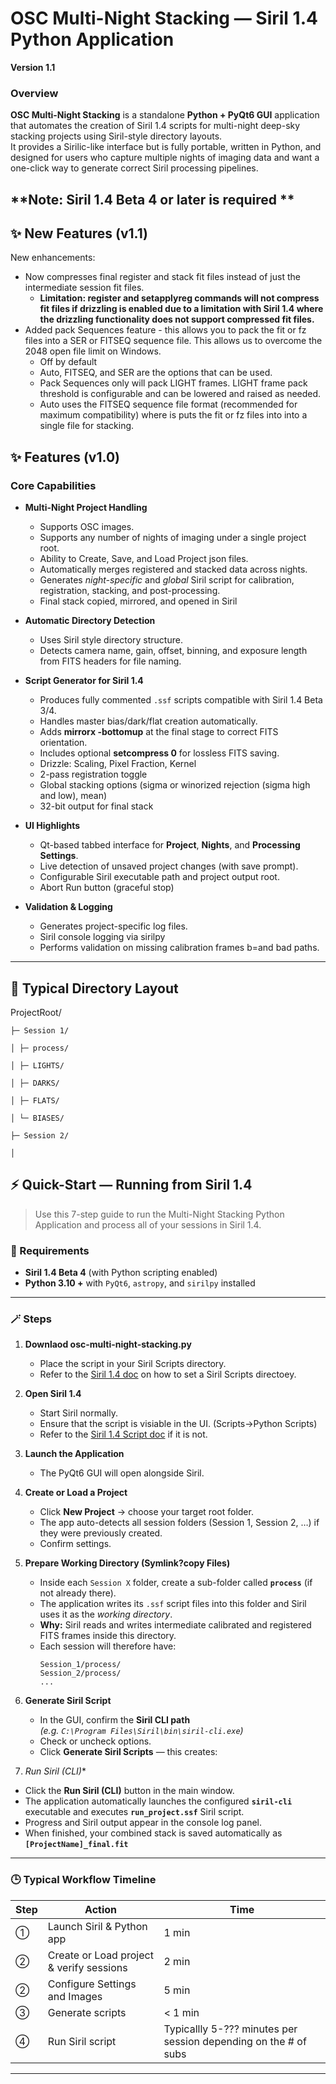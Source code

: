 # OSC Multi-Night Stacking — Siril 1.4 Python Application  
**Version 1.1**

### Overview
**OSC Multi-Night Stacking** is a standalone **Python + PyQt6 GUI** application that automates the creation of Siril 1.4 scripts for multi-night deep-sky stacking projects using Siril-style directory layouts.  
It provides a Sirilic-like interface but is fully portable, written in Python, and designed for users who capture multiple nights of imaging data and want a one-click way to generate correct Siril processing pipelines.

**Note: Siril 1.4 Beta 4 or later is required **
---
## ✨ New Features (v1.1)

New enhancements:
- Now compresses final register and stack fit files instead of just the intermediate session fit files.
    * **Limitation: register and setapplyreg commands will not compress fit files if drizzling is enabled due to a limitation with Siril 1.4 where the drizzling functionality
      does not support compressed fit files.**
- Added pack Sequences feature - this allows you to pack the fit or fz files into a SER or FITSEQ sequence file.  This allows us to overcome the 2048 open file limit on Windows.
    * Off by default
    * Auto, FITSEQ, and SER are the options that can be used.
    * Pack Sequences only will pack LIGHT frames. LIGHT frame pack threshold is configurable and can be lowered and raised as needed.
    * Auto uses the FITSEQ sequence file format (recommended for maximum compatibility) where is puts the fit or fz files into into a single file for stacking. 

## ✨ Features (v1.0)

### Core Capabilities
- **Multi-Night Project Handling**  
  * Supports OSC images.
  * Supports any number of nights of imaging under a single project root.
  * Ability to Create, Save, and Load Project json files.
  * Automatically merges registered and stacked data across nights.  
  * Generates *night-specific* and *global* Siril script for calibration, registration, stacking, and post-processing.
  * Final stack copied, mirrored, and opened in Siril

- **Automatic Directory Detection**
  * Uses Siril style directory structure.  
  * Detects camera name, gain, offset, binning, and exposure length from FITS headers for file naming.  

- **Script Generator for Siril 1.4**  
  * Produces fully commented `.ssf` scripts compatible with Siril 1.4 Beta 3/4.  
  * Handles master bias/dark/flat creation automatically.  
  * Adds **mirrorx -bottomup** at the final stage to correct FITS orientation.
  * Includes optional **setcompress 0** for lossless FITS saving.
  * Drizzle: Scaling, Pixel Fraction, Kernel
  * 2-pass registration toggle
  * Global stacking options (sigma or winorized rejection (sigma high and low), mean)
  * 32-bit output for final stack

- **UI Highlights**
  - Qt-based tabbed interface for **Project**, **Nights**, and **Processing Settings**.  
  - Live detection of unsaved project changes (with save prompt).  
  - Configurable Siril executable path and project output root.
  - Abort Run button (graceful stop)

- **Validation & Logging**
  - Generates project-specific log files.
  - Siril console logging via sirilpy
  - Performs validation on missing calibration frames b=and bad paths.

---

## 🧭 Typical Directory Layout

ProjectRoot/

    ├─ Session 1/
    
    │ ├─ process/
    
    │ ├─ LIGHTS/
    
    │ ├─ DARKS/
    
    │ ├─ FLATS/
    
    │ └─ BIASES/
    
    ├─ Session 2/
    
    │ 

## ⚡ Quick-Start — Running from Siril 1.4

> Use this 7-step guide to run the Multi-Night Stacking Python Application and process all of your sessions in Siril 1.4.

### 🧰 Requirements
- **Siril 1.4 Beta 4** (with Python scripting enabled)  
- **Python 3.10 +** with `PyQt6`, `astropy`, and `sirilpy` installed   

---

### 🪄 Steps

1. **Downlaod osc-multi-night-stacking.py**
   - Place the script in your Siril Scripts directory.
   - Refer to the [Siril 1.4 doc](https://siril.readthedocs.io/en/latest/preferences/preferences_gui.html#scripts) on how to set a Siril Scripts directoey. 
   
2. **Open Siril 1.4**  
   - Start Siril normally.
   - Ensure that the script is visiable in the UI. (Scripts->Python Scripts)
   - Refer to the [Siril 1.4 Script doc](https://siril.readthedocs.io/en/latest/preferences/preferences_gui.html#scripts) if it is not.
     
3. **Launch the Application**
   - The PyQt6 GUI will open alongside Siril.   

4. **Create or Load a Project**
   - Click **New Project** → choose your target root folder.  
   - The app auto-detects all session folders (Session 1, Session 2, …) if they were previously created.  
   - Confirm settings. 

5. **Prepare Working Directory (Symlink?copy Files)**
   - Inside each `Session X` folder, create a sub-folder called **`process`** (if not already there).  
   - The application writes its `.ssf` script files into this folder and Siril uses it as the *working directory*.  
   - **Why:** Siril reads and writes intermediate calibrated and registered FITS frames inside this directory.  
   - Each session will therefore have:
     ```
     Session_1/process/
     Session_2/process/
     ...
     ```
6. **Generate Siril Script**
   - In the GUI, confirm the **Siril CLI path**  
     *(e.g. `C:\Program Files\Siril\bin\siril-cli.exe`)*  
   - Check or uncheck options.
   - Click **Generate Siril Scripts** — this creates:

7. *Run Siril (CLI)**

- Click the **Run Siril (CLI)** button in the main window.  
- The application automatically launches the configured **`siril-cli`** executable and executes **`run_project.ssf`** Siril script.
- Progress and Siril output appear in the console log panel.  
- When finished, your combined stack is saved automatically as **`[ProjectName]_final.fit`**

---

### 🕒 Typical Workflow Timeline
| Step | Action | Time |
|------|---------|------|
| ① | Launch Siril & Python app | 1 min |
| ② | Create or Load project & verify sessions | 2 min |
| ② | Configure Settings and Images | 5 min |
| ③ | Generate scripts | < 1 min |
| ④ | Run Siril script | Typicallly 5-??? minutes per session depending on the # of subs |

---


